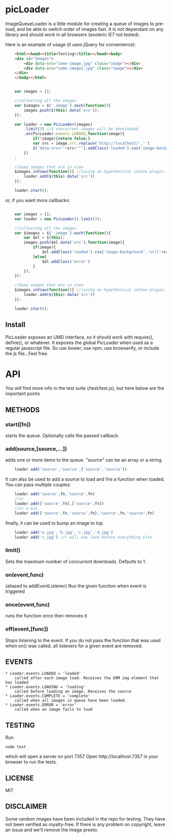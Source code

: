 # picLoader

ImageQueueLoader is a little module for creating a queue of images to pre-load, and be able to switch order of images fast.
It is not dependant on any library and should work in all browsers (esoteric IE7 not tested).

Here is an example of usage (it uses jQuery for convenience):

```html
	<html><head><title>Testing</title></head><body>
	<div id="Images">
		<div data-src="some-image.jpg" class="image"></div>
		<div data-src="some-image2.jpg" class="image"></div>
	</div>
	</body></html>
```

```js

	var images = [];

	//collecting all the images
	var $images = $('.image').each(function(){
		images.push($(this).data('src'));
	});

	var loader = new PicLoader(images)
		.limit(3) //3 concurrent images will be downloaded
		.on(PicLoader.events.LOADED,function(image){
			if(!image){return false;}
			var src = image.src.replace('http://localhost/','')
			$('data-src="'+src+'"').addClass('loaded').css('image-background','url('+image.src+')');
		})
	;

	//bump images that are in view
	$images.inView(function(){ //(using an hypothetical inView plugin...)
		loader.add($(this).data('src'))
	});

	loader.start();

```

or, if you want more callbacks:
```js

	var images = [];
	var loader = new PicLoader().limit(3);

	//collecting all the images
	var $images = $('.image').each(function(){
		var $el = $(this);
		images.push($el.data('src'),function(image){
			if(image){
				$el.addClass('loaded').css('image-background','url('+src+')')
			}else{
				$el.addClass('error')
			}
		});
	});

	//bump images that are in view
	$images.inView(function(){ //(using an hypothetical inView plugin...)
		loader.add($(this).data('src'))
	});

	loader.start();

```

## Install

PicLoader exposes an UMD interface, so it should work with require(), define(), or whatever.
It exposes the global PicLoader when used as a regular javascript file.
So use bower, use npm, use browserify, or include the js file...Feel free.


# API

You will find more info in the test suite (/test/test.js), but here below are the important points

## METHODS

### start([fn])

starts the queue. Optionally calls the passed callback.

### add(source,[source,...])

adds one or more items to the queue. "source" can be an array or a string.

```js
	loader.add('source','source',['source','source'])
```

It can also be used to add a source to load and fire a function when loaded. You can pass multiple couples:

```js
	loader.add('source',fn,'source',fn)
	//or
	loader.add(['source',fn],['source',fn])
	//or a mix
	loader.add(['source',fn,'source',fn],'source',fn,'source',fn)
```

finally, it can be used to bump an image to top

```js
	loader.add('a.jpg','b.jpg','c.jpg','d.jpg')
	loader.add('c.jpg') //c will now load before everything else
```

### limit()

Sets the maximum number of concurrent downloads. Defaults to 1.

### on(event,func)

(aliased to addEventListener)
Run the given function when event is triggered

### once(event,func)

runs the function once then removes it

### off(event,[func])

Stops listening to the event. If you do not pass the function that was used when on() was called, all listeners for a given event are removed.


## EVENTS

	* Loader.events.LOADED = 'loaded' 
		called after each image load. Receives the DOM img element that has loaded
	* Loader.events.LOADING = 'loading'
		called before loading an image. Receives the source
	* Loader.events.COMPLETE = 'complete'
		called when all images in queue have been loaded.
	* Loader.events.ERROR = 'error'
		called when an image fails to load

## TESTING

Run

```
node test
```

which will open a server on port 7357
Open http://localhost:7357 in your browser to run the tests.


## LICENSE

MIT

## DISCLAIMER

Some random images have been included in the repo for testing. They have not been verified as royalty-free. If there is any problem on copyright, leave an issue and we'll remove the image presto.